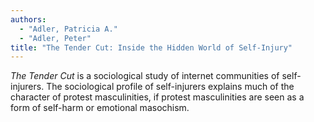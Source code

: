 ```yaml
---
authors:
  - "Adler, Patricia A."
  - "Adler, Peter"
title: "The Tender Cut: Inside the Hidden World of Self-Injury"
---
```


*The Tender Cut* is a sociological study of internet communities of
self-injurers.  The sociological profile of self-injurers explains
much of the character of protest masculinities, if protest
masculinities are seen as a form of self-harm or emotional masochism.

